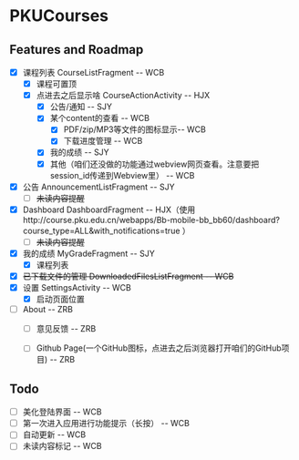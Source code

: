 # PKUCourses
## Features and Roadmap
* [x] 课程列表 CourseListFragment -- WCB
  * [x] 课程可置顶
  * [x] 点进去之后显示啥 CourseActionActivity -- HJX
    * [x] 公告/通知 -- SJY
    * [x] 某个content的查看 -- WCB
      * [x] PDF/zip/MP3等文件的图标显示-- WCB
      * [x] 下载进度管理 -- WCB
    * [x] 我的成绩 -- SJY
    * [x] 其他（咱们还没做的功能通过webview网页查看。注意要把session_id传递到Webview里） -- WCB
* [x] 公告 AnnouncementListFragment -- SJY
  * [ ] ~~未读内容提醒~~
* [x] Dashboard DashboardFragment -- HJX（使用http://course.pku.edu.cn/webapps/Bb-mobile-bb_bb60/dashboard?course_type=ALL&with_notifications=true ）
  * [ ] ~~未读内容提醒~~
* [x] 我的成绩 MyGradeFragment -- SJY
  * [x] 课程列表
* [x] ~~已下载文件的管理 DownloadedFilesListFragment -- WCB~~
* [x] 设置 SettingsActivity -- WCB
  * [x] 启动页面位置
* [ ] About -- ZRB
  * [ ] 意见反馈 -- ZRB
  * [ ] Github Page(一个GitHub图标，点进去之后浏览器打开咱们的GitHub项目) -- ZRB


## Todo
* [ ] 美化登陆界面 -- WCB
* [ ] 第一次进入应用进行功能提示（长按） -- WCB
* [ ] 自动更新 -- WCB
* [ ] 未读内容标记 -- WCB
